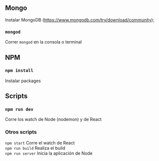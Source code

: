 ## Mongo
Instalar MongoDB (https://www.mongodb.com/try/download/community);

### `mongod`
Correr `mongod` en la consola o terminal   

## NPM 
### `npm install` 
Instalar packages   

## Scripts

### `npm run dev`
Corre los watch de Node (nodemon) y de React

### Otros scripts  
`npm start` Corre el watch de React  
`npm run build` Realiza el build  
`npm run server` Inicia la aplicación de Node
